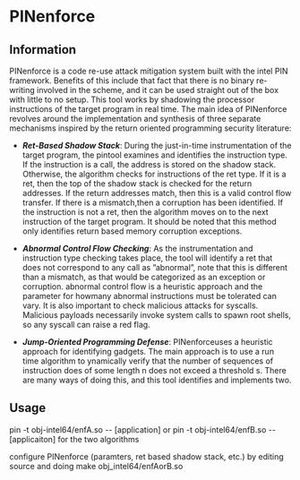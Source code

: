 # PINenforce

Information
-----------

PINenforce is a code re-use attack mitigation system built with the intel PIN framework. Benefits of this include that fact that there is no binary re-writing involved in the scheme, and it can be used straight out of the box with little to no setup. This tool works by shadowing the processor instructions of the target program in real time. The main idea of PINenforce revolves around the implementation and synthesis of three separate mechanisms inspired by the return oriented programming security literature:

  * _**Ret-Based  Shadow  Stack**_:  During  the  just-in-time instrumentation  of  the  target  program,  the  pintool examines  and  identifies  the  instruction  type.  If  the instruction  is  a  call,  the  address  is  stored  on  the shadow  stack.  Otherwise,  the  algorithm  checks  for instructions  of  the  ret  type.  If  it  is  a  ret,  then  the top  of  the  shadow  stack  is  checked  for  the  return addresses. If the return addresses match, then this is a valid control flow transfer. If there is a mismatch,then a corruption has been identified. If the instruction is not a ret, then the algorithm moves on to the next  instruction  of  the  target  program.  It  should  be noted that this method only identifies return based memory corruption exceptions.
  
  * _**Abnormal  Control  Flow  Checking**_:  As  the  instrumentation and instruction type checking takes place, the tool will identify a ret that does not correspond to any call as ”abnormal”, note that this is different than  a  mismatch,  as  that  would  be  categorized  as an  exception  or  corruption.  abnormal  control  flow is  a  heuristic  approach  and  the  parameter  for  howmany abnormal instructions must be tolerated can vary. It is also important to check malicious attacks for syscalls.  Malicious  payloads  necessarily  invoke system calls to spawn root shells, so any syscall can raise a red flag.
  
  * _**Jump-Oriented Programming Defense**_: PINenforceuses  a  heuristic  approach  for  identifying  gadgets. The main approach is to use a run time algorithm to ynamically verify that the number of sequences of instruction does of some length n does not exceed a threshold s. There are many ways of doing this, and this tool identifies and implements two.

Usage
-----

pin -t obj-intel64/enfA.so -- [application] or 
pin -t obj-intel64/enfB.so -- [applicaiton] for the two algorithms

configure PINenforce (paramters, ret based shadow stack, etc.) by editing source and doing
make obj_intel64/enfAorB.so


